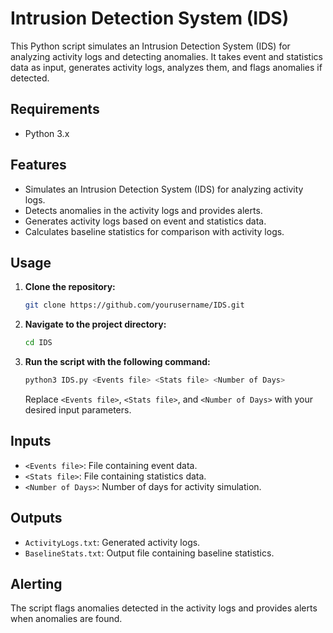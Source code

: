 # Intrusion Detection System (IDS)

This Python script simulates an Intrusion Detection System (IDS) for analyzing activity logs and detecting anomalies. It takes event and statistics data as input, generates activity logs, analyzes them, and flags anomalies if detected.

## Requirements

- Python 3.x

## Features

- Simulates an Intrusion Detection System (IDS) for analyzing activity logs.
- Detects anomalies in the activity logs and provides alerts.
- Generates activity logs based on event and statistics data.
- Calculates baseline statistics for comparison with activity logs.

## Usage

1. **Clone the repository:**

    ```bash
    git clone https://github.com/yourusername/IDS.git
    ```

2. **Navigate to the project directory:**

    ```bash
    cd IDS
    ```

3. **Run the script with the following command:**

    ```bash
    python3 IDS.py <Events file> <Stats file> <Number of Days>
    ```

    Replace `<Events file>`, `<Stats file>`, and `<Number of Days>` with your desired input parameters.

## Inputs

- `<Events file>`: File containing event data.
- `<Stats file>`: File containing statistics data.
- `<Number of Days>`: Number of days for activity simulation.

## Outputs

- `ActivityLogs.txt`: Generated activity logs.
- `BaselineStats.txt`: Output file containing baseline statistics.

## Alerting

The script flags anomalies detected in the activity logs and provides alerts when anomalies are found.
